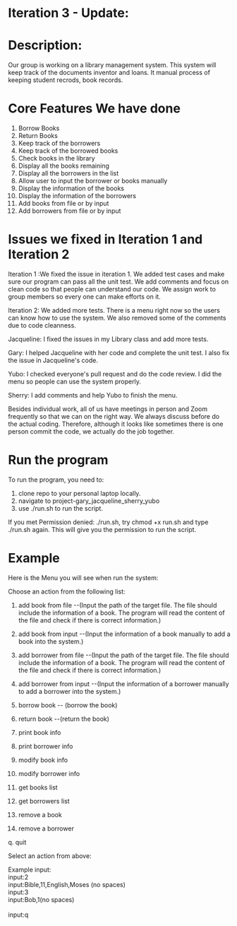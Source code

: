 # Iteration 3 - Update:


# Description: 

Our group is working on a library management system. This system will keep track of the documents inventor and loans. 
It manual process of keeping student recrods, book records. 

# Core Features We have done

1. Borrow Books
2. Return Books
3. Keep track of the borrowers
4. Keep track of the borrowed books
5. Check books in the library
6. Display all the books remaining
7. Display all the borrowers in the list
8. Allow user to input the borrower or books manually
9. Display the information of the books
10. Display the information of the borrowers
11. Add books from file or by input
12. Add borrowers from file or by input

# Issues we fixed in Iteration 1 and Iteration 2

Iteration 1 :We fixed the issue in iteration 1. We added test cases and make sure our program can pass all the unit test. We add comments and focus on clean code so that people can understand our code. We assign work to group members so every one can make efforts on it. 

Iteration 2: We added more tests. There is a menu right now so the users can know how to use the system. We also removed some of the comments due to code cleanness.

Jacqueline: I fixed the issues in my Library class and add more tests. 

Gary: I helped Jacqueline with her code and complete the unit test. I also fix the issue in Jacqueline's code. 

Yubo: I checked everyone's pull request and do the code review. I did the menu so people can use the system properly. 

Sherry: I add comments and help Yubo to finish the menu. 

Besides individual work, all of us have meetings in person and Zoom frequently so that we can on the right way. We always discuss before do the actual coding. Therefore, although it looks like sometimes there is one person commit the code, we actually do the job together. 

# Run the program

To run the program, you need to:
1. clone repo to your personal laptop locally.
2. navigate to project-gary_jacqueline_sherry_yubo
3. use ./run.sh to run the script.

If you met Permission denied: ./run.sh, try chmod +x run.sh and type ./run.sh again. This will give you the permission to run the script.

# Example
Here is the Menu you will see when run the system:

Choose an action from the following list:

 1. add book from file --(Input the path of the target file. The file should include the information of a book. The program will read the content of the file and check if there is correct information.)

 2. add book from input --(Input the information of a book manually to add a book into the system.)

 3. add borrower from file --(Input the path of the target file. The file should include the information of a book. The program will read the content of the file and check if there is correct information.)

 4. add borrower from input --(Input the information of a borrower manually to add a borrower into the system.)

 5. borrow book -- (borrow the book)

 6. return book --(return the book)

 7. print book info 

 8. print borrower info

 9. modify book info

10. modify borrower info

11. get books list

12. get borrowers list

13. remove a book

14. remove a borrower

 q. quit

Select an action from above:

Example input:<br/>
input:2<br/>
input:Bible,11,English,Moses (no spaces)<br/> 
input:3<br/>
input:Bob,1(no spaces)<br/>   
input:q   



